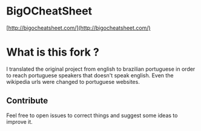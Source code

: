 BigOCheatSheet
==============
[http://bigocheatsheet.com/](http://bigocheatsheet.com/)

# What is this fork ?
I translated the original project from english to brazilian portuguese in order to reach portuguese speakers that doesn't speak english. Even the wikipedia urls were changed to portuguese websites.

## Contribute
Feel free to open issues to correct things and suggest some ideas to improve it. 

